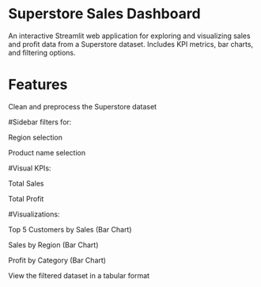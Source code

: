 # Superstore Sales Dashboard
An interactive Streamlit web application for exploring and visualizing sales and profit data from a Superstore dataset. Includes KPI metrics, bar charts, and filtering options.

# Features
Clean and preprocess the Superstore dataset

#Sidebar filters for:

Region selection

Product name selection

#Visual KPIs:

Total Sales

Total Profit

#Visualizations:

Top 5 Customers by Sales (Bar Chart)

Sales by Region (Bar Chart)

Profit by Category (Bar Chart)

View the filtered dataset in a tabular format

